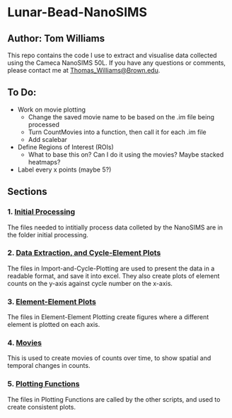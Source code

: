 # Lunar-Bead-NanoSIMS

## Author: Tom Williams

This repo contains the code I use to extract and visualise data collected using the Cameca NanoSIMS 50L. If you have any questions or comments, please contact me at [Thomas_Williams@Brown.edu](mailto:Thomas_Williams@Brown.edu).

## To Do:

* Work on movie plotting
  * Change the saved movie name to be based on the .im file being processed
  * Turn CountMovies into a function, then call it for each .im file
  * Add scalebar
* Define Regions of Interest (ROIs)
  * What to base this on? Can I do it using the movies? Maybe stacked heatmaps?
* Label every x points (maybe 5?)

## Sections

### 1. [Initial Processing](https://github.com/TomWilliamsBrown/Lunar-Bead-NanoSIMS/tree/main/Initial_Processing)

The files needed to intitially process data colleted by the NanoSIMS are in the folder initial processing.

### 2. [Data Extraction, and Cycle-Element Plots](https://github.com/TomWilliamsBrown/Lunar-Bead-NanoSIMS/tree/main/Import-and-Cyle-Plotting)

The files in Import-and-Cycle-Plotting are used to present the data in a readable format, and save it into excel. They also create plots of element counts on the y-axis against cycle number on the x-axis.

### 3. [Element-Element Plots](https://github.com/TomWilliamsBrown/Lunar-Bead-NanoSIMS/tree/main/Element-Element%20Plotting)

The files in Element-Element Plotting create figures where a different element is plotted on each axis.

### 4. [Movies](https://github.com/TomWilliamsBrown/Lunar-Bead-NanoSIMS/tree/main/Count_Movies)

This is used to create movies of counts over time, to show spatial and temporal changes in counts.

### 5. [Plotting Functions](https://github.com/TomWilliamsBrown/Lunar-Bead-NanoSIMS/tree/main/Plotting_Functions)

The files in Plotting Functions are called by the other scripts, and used to create consistent plots.


